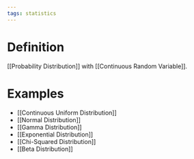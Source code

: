 ```yaml
---
tags: statistics
---
```


# Definition

[[Probability Distribution]] with [[Continuous Random Variable]].

# Examples
- [[Continuous Uniform Distribution]]
- [[Normal Distribution]]
- [[Gamma Distribution]]
- [[Exponential Distribution]]
- [[Chi-Squared Distribution]]
- [[Beta Distribution]]